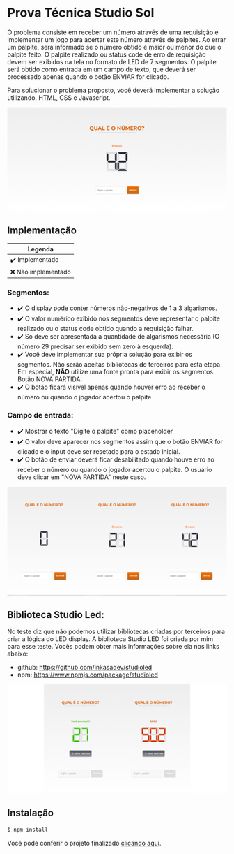 # Prova Técnica Studio Sol

O problema consiste em receber um número através de uma requisição e implementar
um jogo para acertar este número através de palpites. ​Ao errar um palpite, será
informado se o número obtido é maior ou menor do que o palpite feito. O palpite
realizado ou ​status code​ de erro de requisição devem ser exibidos na tela no
formato de LED de 7 segmentos. O palpite será obtido como entrada em um campo de
texto, que deverá ser processado apenas quando o botão ENVIAR for clicado.

Para solucionar o problema proposto, você deverá implementar a solução
utilizando, HTML, CSS e Javascript.

![Screenshot_0](readme/screenshot_0.png)

## Implementação

| Legenda             |
| ------------------- |
| ✔️ Implementado     |
| ❌ Não implementado |

### Segmentos:

- ✔️ O display pode conter números não-negativos de 1 a 3 algarismos.
- ✔️ O valor numérico exibido nos segmentos deve representar o palpite realizado
  ou o status code obtido quando a requisição falhar.
- ✔️ Só deve ser apresentada a quantidade de algarismos necessária (O número 29
  precisar ser exibido sem zero à esquerda).
- ✔️ Você deve implementar sua própria solução para exibir os segmentos. Não
  serão aceitas bibliotecas de terceiros para esta etapa. Em especial, ​**NÃO**​
  utilize uma fonte pronta para exibir os segmentos. Botão ​NOVA PARTIDA​:
- ✔️ O botão ficará visível apenas quando houver erro ao receber o número ou
  quando o jogador acertou o palpite

### Campo de entrada:

- ✔️ Mostrar o texto "Digite o palpite" como placeholder
- ✔️ O valor deve aparecer nos segmentos assim que o botão ​ENVIAR ​for clicado
  e o input deve ser resetado para o estado inicial.
- ✔️ O botão de enviar deverá ficar desabilitado quando houve erro ao receber o
  número ou quando o jogador acertou o palpite. O usuário deve clicar em "NOVA
  PARTIDA" neste caso.

![Screenshot_1](readme/screenshot_1.png)

## Biblioteca Studio Led:

No teste diz que não podemos utilizar bibliotecas criadas por terceiros para
criar a lógica do LED display. A biblioteca Studio LED foi criada por mim para
esse teste. Vocês podem obter mais informações sobre ela nos links abaixo:

- github: https://github.com/inkasadev/studioled
- npm: https://www.npmjs.com/package/studioled

![Screenshot_2](readme/screenshot_2.png)

## Instalação

```sh
$ npm install
```

Você pode conferir o projeto finalizado
[clicando aqui](https://prova-tecnica-studiosol.surge.sh/).
